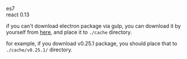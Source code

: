 es7  
react 0.13

if you can't download electron package via gulp, you can download it by yourself from [here](https://github.com/atom/electron/releases), and place it to `./cache` directory.

for example, if you download v0.25.1 package, you should place that to `./cache/v0.25.1/` directory.
